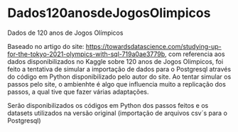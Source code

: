 # Dados120anosdeJogosOlimpicos
Dados de 120 anos de Jogos Olímpicos

Baseado no artigo do site: https://towardsdatascience.com/studying-up-for-the-tokyo-2021-olympics-with-sql-719a0ae3779b, com referencia aos dados disponibilizados no Kaggle sobre 120 anos de Jogos Olimpicos, foi feito a tentativa de simular a importação de dados para o Postgresql através do código em Python disponibilizado pelo autor do site. Ao tentar simular os passos pelo site, o ambienhte é algo que influencia muito a replicação dos passos, a qual tive que fazer várias adaptações.

Serão disponibilizados os códigos em Python dos passos feitos e os datasets utilizados na versão original (importação de arquivos csv´s para o Postgresql)


